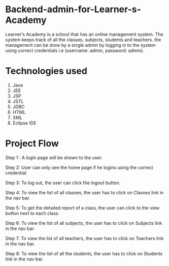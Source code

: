 # Backend-admin-for-Learner-s-Academy
Learner’s Academy is a school that has an online management system. The system keeps track of all the classes, subjects, students and teachers.
the management can be done by a single admin by logging in to the system using correct credentials i.e (username: admin, password: admin).

# Technologies used
1. Java
2. JEE
3. JSP
4. JSTL
5. JDBC
6. HTML
7. XML
8. Eclipse IDE

# Project Flow

Step 1 : A login page will be shown to the user.

Step 2: User can only see the home page if he logins using the correct
    credential.

Step 3: To log out, the user can click the logout button.

Step 4: To view the list of all classes, the user has to click on  Classes
    link in the nav bar.

Step 5: To get the detailed report of a class, the user can click to the
     view button next to each class.

Step 6: To view the list of all subjects, the user has to click on
     Subjects link in the nav bar.

Step 7: To view the list of all teachers, the user has to click on
 	    Teachers link in the nav bar.

Step 8: To view the list of all the students, the user has to click on
    Students link in the nav bar.
    

